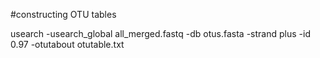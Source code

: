 #constructing OTU tables

usearch -usearch_global all_merged.fastq -db otus.fasta -strand plus -id 0.97 -otutabout otutable.txt
